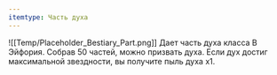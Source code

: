 ```yaml
---
itemtype: Часть духа
---
```

![[Temp/Placeholder_Bestiary_Part.png]]
Дает часть духа класса B Эйфория. Собрав 50 частей, можно призвать духа. Если дух достиг максимальной звездности, вы получите пыль духа х1.
